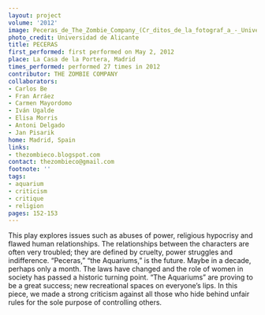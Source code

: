 ```yaml
---
layout: project
volume: '2012'
image: Peceras_de_The_Zombie_Company_(Cr_ditos_de_la_fotograf_a_-_Universidad_de_Alicante).jpg
photo_credit: Universidad de Alicante
title: PECERAS
first_performed: first performed on May 2, 2012
place: La Casa de la Portera, Madrid
times_performed: performed 27 times in 2012
contributor: THE ZOMBIE COMPANY
collaborators:
- Carlos Be
- Fran Arráez
- Carmen Mayordomo
- Iván Ugalde
- Elisa Morris
- Antoni Delgado
- Jan Pisarik
home: Madrid, Spain
links:
- thezombieco.blogspot.com
contact: thezombieco@gmail.com
footnote: ''
tags:
- aquarium
- criticism
- critique
- religion
pages: 152-153
---
```


This play explores issues such as abuses of power, religious hypocrisy and flawed human relationships. The relationships between the characters are often very troubled; they are defined by cruelty, power struggles and indifference. “Peceras,” “the Aquariums,” is the future. Maybe in a decade, perhaps only a month. The laws have changed and the role of women in society has passed a historic turning point. “The Aquariums” are proving to be a great success; new recreational spaces on everyone’s lips. In this piece, we made a strong criticism against all those who hide behind unfair rules for the sole purpose of controlling others.
